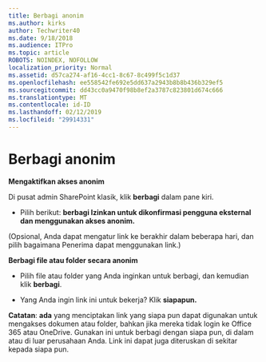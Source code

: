 ```yaml
---
title: Berbagi anonim
ms.author: kirks
author: Techwriter40
ms.date: 9/18/2018
ms.audience: ITPro
ms.topic: article
ROBOTS: NOINDEX, NOFOLLOW
localization_priority: Normal
ms.assetid: d57ca274-af16-4cc1-8c67-8c499f5c1d37
ms.openlocfilehash: ee558542fe692e5dd637a2943b8b8b436b329ef5
ms.sourcegitcommit: dd43cc0a9470f98b8ef2a3787c823801d674c666
ms.translationtype: MT
ms.contentlocale: id-ID
ms.lasthandoff: 02/12/2019
ms.locfileid: "29914331"
---
```

# <a name="anonymous-sharing"></a>Berbagi anonim

 **Mengaktifkan akses anonim**
  
Di pusat admin SharePoint klasik, klik **berbagi** dalam pane kiri. 
  
- Pilih berikut: **berbagi Izinkan untuk dikonfirmasi pengguna eksternal dan menggunakan akses anonim.**
  
(Opsional, Anda dapat mengatur link ke berakhir dalam beberapa hari, dan pilih bagaimana Penerima dapat menggunakan link.)
    
 **Berbagi file atau folder secara anonim**
  
- Pilih file atau folder yang Anda inginkan untuk berbagi, dan kemudian klik **berbagi**. 
    
- Yang Anda ingin link ini untuk bekerja? Klik **siapapun.**
  
 **Catatan**: **ada** yang menciptakan link yang siapa pun dapat digunakan untuk mengakses dokumen atau folder, bahkan jika mereka tidak login ke Office 365 atau OneDrive. Gunakan ini untuk berbagi dengan siapa pun, di dalam atau di luar perusahaan Anda. Link ini dapat juga diteruskan di sekitar kepada siapa pun. 
    

